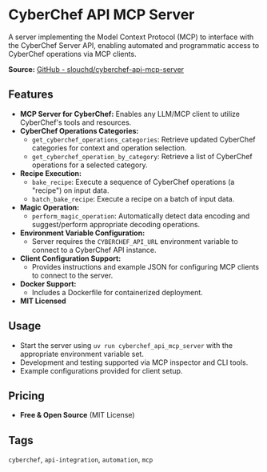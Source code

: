 # CyberChef API MCP Server

A server implementing the Model Context Protocol (MCP) to interface with the CyberChef Server API, enabling automated and programmatic access to CyberChef operations via MCP clients.

**Source:** [GitHub - slouchd/cyberchef-api-mcp-server](https://github.com/slouchd/cyberchef-api-mcp-server)

## Features

- **MCP Server for CyberChef:** Enables any LLM/MCP client to utilize CyberChef's tools and resources.
- **CyberChef Operations Categories:**
  - `get_cyberchef_operations_categories`: Retrieve updated CyberChef categories for context and operation selection.
  - `get_cyberchef_operation_by_category`: Retrieve a list of CyberChef operations for a selected category.
- **Recipe Execution:**
  - `bake_recipe`: Execute a sequence of CyberChef operations (a "recipe") on input data.
  - `batch_bake_recipe`: Execute a recipe on a batch of input data.
- **Magic Operation:**
  - `perform_magic_operation`: Automatically detect data encoding and suggest/perform appropriate decoding operations.
- **Environment Variable Configuration:**
  - Server requires the `CYBERCHEF_API_URL` environment variable to connect to a CyberChef API instance.
- **Client Configuration Support:**
  - Provides instructions and example JSON for configuring MCP clients to connect to the server.
- **Docker Support:**
  - Includes a Dockerfile for containerized deployment.
- **MIT Licensed**

## Usage

- Start the server using `uv run cyberchef_api_mcp_server` with the appropriate environment variable set.
- Development and testing supported via MCP inspector and CLI tools.
- Example configurations provided for client setup.

## Pricing

- **Free & Open Source** (MIT License)

## Tags

`cyberchef`, `api-integration`, `automation`, `mcp`